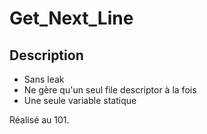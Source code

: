 # Get_Next_Line

## Description

* Sans leak
* Ne gère qu'un seul file descriptor à la fois
* Une seule variable statique

Réalisé au 101.
